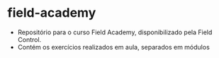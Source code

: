 # field-academy
* Repositório para o curso Field Academy, disponibilizado pela Field Control.
* Contém os exercícios realizados em aula, separados em módulos
